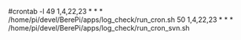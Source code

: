 #crontab -l
49 1,4,22,23 * * * /home/pi/devel/BerePi/apps/log_check/run_cron.sh
50 1,4,22,23 * * * /home/pi/devel/BerePi/apps/log_check/run_cron_svn.sh
